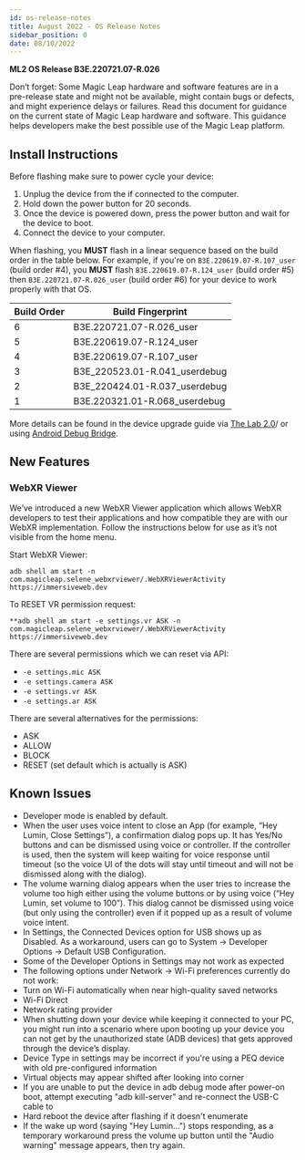 ```yaml
---
id: os-release-notes
title: August 2022 - OS Release Notes
sidebar_position: 0
date: 08/10/2022
---
```


**ML2 OS Release B3E.220721.07-R.026**

Don’t forget: Some Magic Leap hardware and software features are in a pre-release state and might not be available, might contain bugs or defects, and might experience delays or failures. Read this document for guidance on the current state of Magic Leap hardware and software. This guidance helps developers make the best possible use of the Magic Leap platform.

## Install Instructions

Before flashing make sure to power cycle your device:

1. Unplug the device from the if connected to the computer.
2. Hold down the power button for 20 seconds.
3. Once the device is powered down, press the power button and wait for the device to boot.
4. Connect the device to your computer.

When flashing, you **MUST** flash in a linear sequence based on the build order in the table below. For example, if you're on `B3E.220619.07-R.107_user` (build order #4), you **MUST** flash `B3E.220619.07-R.124_user` (build order #5) then `B3E.220721.07-R.026_user` (build order #6) for your device to work properly with that OS.

| Build Order | Build Fingerprint |
|---|---|
| 6 | B3E.220721.07-R.026_user |
| 5 | B3E.220619.07-R.124_user |
| 4 | B3E.220619.07-R.107_user |
| 3 | B3E_220523.01-R.041_userdebug |
| 2 | B3E_220424.01-R.037_userdebug |
| 1 | B3E.220321.01-R.068_userdebug |

More details can be found in the device upgrade guide via [The Lab 2.0](/versioned_docs/version-02-Aug-2023/guides/developer-tools/ml-hub/ml-hub-os-installer.md)/ or using [Android Debug Bridge](/versioned_docs/version-02-Aug-2023/guides/device/updating-the-os/device-flashing-guide.md).

## New Features

### WebXR Viewer

We’ve introduced a new WebXR Viewer application which allows WebXR developers to test their applications and how compatible they are with our WebXR implementation. Follow the instructions below for use as it’s not visible from the home menu.

Start WebXR Viewer:

```
adb shell am start -n com.magicleap.selene_webxrviewer/.WebXRViewerActivity https://immersiveweb.dev
```

To RESET VR permission request:

```
**adb shell am start -e settings.vr ASK -n com.magicleap.selene_webxrviewer/.WebXRViewerActivity https://immersiveweb.dev
```

There are several permissions which we can reset via API:

- `-e settings.mic ASK`  
- `-e settings.camera ASK`  
- `-e settings.vr ASK`  
- `-e settings.ar ASK`  

There are several alternatives for the permissions:

- ASK
- ALLOW
- BLOCK
- RESET (set default which is actually is ASK)

## Known Issues

- Developer mode is enabled by default.
- When the user uses voice intent to close an App (for example, “Hey Lumin, Close Settings”), a confirmation dialog pops up. It has Yes/No buttons and can be dismissed using voice or controller. If the controller is used, then the system will keep waiting for voice response until timeout (so the voice UI of the dots will stay until timeout and will not be dismissed along with the dialog).
- The volume warning dialog appears when the user tries to increase the volume too high either using the volume buttons or by using voice (“Hey Lumin, set volume to 100”). This dialog cannot be dismissed using voice (but only using the controller) even if it popped up as a result of volume voice intent.
- In Settings, the Connected Devices option for USB shows up as Disabled. As a workaround, users can go to System → Developer Options → Default USB Configuration.
- Some of the Developer Options in Settings may not work as expected
- The following options under Network → Wi-Fi preferences currently do not work:
- Turn on Wi-Fi automatically when near high-quality saved networks
- Wi-Fi Direct
- Network rating provider
- When shutting down your device while keeping it connected to your PC, you might run into a scenario where upon booting up your device you can not get by the unauthorized state (ADB devices) that gets approved through the device’s display.
- Device Type in settings may be incorrect if you're using a PEQ device with old pre-configured information
- Virtual objects may appear shifted after looking into corner
- If you are unable to put the device in adb debug mode after power-on boot, attempt executing "adb kill-server" and re-connect the USB-C cable to
- Hard reboot the device after flashing if it doesn't enumerate
- If the wake up word (saying "Hey Lumin…") stops responding, as a temporary workaround press the volume up button until the "Audio warning" message appears, then try again.

